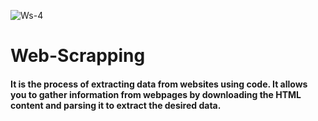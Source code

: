 ![Ws-4](https://github.com/user-attachments/assets/0c01dbed-5db6-45e4-abb3-cb03de548a6e)
# Web-Scrapping 
#### It is the process of extracting data from websites using code. It allows you to gather information from webpages by downloading the HTML content and parsing it to extract the desired data.
